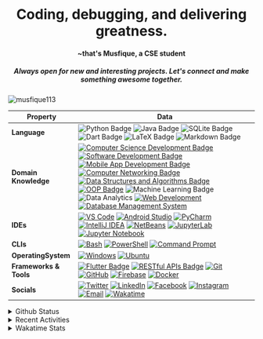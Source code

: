 <h1 align="center">Coding, debugging, and delivering greatness.</h1> 
<h4 align="center">~that's Musfique, a CSE student</h4>
<h5 align="center">Always open for new and interesting projects. Let's connect and make something awesome together.</h5>

<p align="left"> <img src="https://komarev.com/ghpvc/?username=musfique113&label=Profile%20views&color=0e75b6&style=flat" alt="musfique113" /> </p>


<!--<h3 align="left">Connect with travailing pg to dhk e  Mubarak  // busy // busytoday // busytoday</h3>
<p align="left">
<a href="https://twitter.com/musfiquedotme" target="blank"><img align="center" src="https://raw.githubusercontent.com/rahuldkjain/github-profile-readme-generator/master/src/images/icons/Social/twitter.svg" alt="musfiquedotme" height="30" width="40" /></a>
<a href="https://linkedin.com/in/musfique113" target="blank"><img align="center" src="https://raw.githubusercontent.com/rahuldkjain/github-profile-readme-generator/master/src/images/icons/Social/linked-in-alt.svg" alt="musfique113" height="30" width="40" /></a>
<a href="https://fb.com/musfique.me" target="blank"><img align="center" src="https://raw.githubusercontent.com/rahuldkjain/github-profile-readme-generator/master/src/images/icons/Social/facebook.svg" alt="musfique.me" height="30" width="40" /></a>
<a href="https://instagram.com/musfique.me" target="blank"><img align="center" src="https://raw.githubusercontent.com/rahuldkjain/github-profile-readme-generator/master/src/images/icons/Social/instagram.svg" alt="musfique.me" height="30" width="40" /></a>
</p>
-->
 <!--[![wakatime](https://wakatime.com/badge/user/18368562-fe00-4dd1-a78f-9403210fea47.svg)](https://wakatime.com/@18368562-fe00-4dd1-a78f-9403210fea47) -->

<!-- <details>	
<summary>Languages and Tools:</summary>
<p align="left"> <a href="https://www.gnu.org/software/bash/" target="_blank" rel="noreferrer"> <img src="https://www.vectorlogo.zone/logos/gnu_bash/gnu_bash-icon.svg" alt="bash" width="30" height="30"/> </a> <a href="https://getbootstrap.com" target="_blank" rel="noreferrer"> <img src="https://raw.githubusercontent.com/devicons/devicon/master/icons/bootstrap/bootstrap-plain-wordmark.svg" alt="bootstrap" width="30" height="30"/> </a> <a href="https://www.w3schools.com/cpp/" target="_blank" rel="noreferrer"> <img src="https://raw.githubusercontent.com/devicons/devicon/master/icons/cplusplus/cplusplus-original.svg" alt="cplusplus" width="30" height="30"/> </a> <a href="https://www.w3schools.com/css/" target="_blank" rel="noreferrer"> <img src="https://raw.githubusercontent.com/devicons/devicon/master/icons/css3/css3-original-wordmark.svg" alt="css3" width="30" height="30"/> </a> <a href="https://www.docker.com/" target="_blank" rel="noreferrer"> <img src="https://raw.githubusercontent.com/devicons/devicon/master/icons/docker/docker-original-wordmark.svg" alt="docker" width="30" height="30"/> </a> <a href="https://git-scm.com/" target="_blank" rel="noreferrer"> <img src="https://www.vectorlogo.zone/logos/git-scm/git-scm-icon.svg" alt="git" width="30" height="30"/> </a> <a href="https://www.w3.org/html/" target="_blank" rel="noreferrer"> <img src="https://raw.githubusercontent.com/devicons/devicon/master/icons/html5/html5-original-wordmark.svg" alt="html5" width="30" height="30"/> </a> <a href="https://developer.mozilla.org/en-US/docs/Web/JavaScript" target="_blank" rel="noreferrer"> <img src="https://raw.githubusercontent.com/devicons/devicon/master/icons/javascript/javascript-original.svg" alt="javascript" width="30" height="30"/> </a> <a href="https://www.linux.org/" target="_blank" rel="noreferrer"> <img src="https://raw.githubusercontent.com/devicons/devicon/master/icons/linux/linux-original.svg" alt="linux" width="30" height="30"/> </a> <a href="https://www.mysql.com/" target="_blank" rel="noreferrer"> <img src="https://raw.githubusercontent.com/devicons/devicon/master/icons/mysql/mysql-original-wordmark.svg" alt="mysql" width="30" height="30"/> </a> <a href="https://nodejs.org" target="_blank" rel="noreferrer"> <img src="https://raw.githubusercontent.com/devicons/devicon/master/icons/nodejs/nodejs-original-wordmark.svg" alt="nodejs" width="30" height="30"/> </a> <a href="https://www.oracle.com/" target="_blank" rel="noreferrer"> <img src="https://raw.githubusercontent.com/devicons/devicon/master/icons/oracle/oracle-original.svg" alt="oracle" width="30" height="30"/> </a> <a href="https://www.python.org" target="_blank" rel="noreferrer"> <img src="https://raw.githubusercontent.com/devicons/devicon/master/icons/python/python-original.svg" alt="python" width="30" height="30"/> </a> <a href="https://reactjs.org/" target="_blank" rel="noreferrer"> <img src="https://raw.githubusercontent.com/devicons/devicon/master/icons/react/react-original-wordmark.svg" alt="react" width="30" height="30"/> </a> </p>
</details>  -->

<!-- <details>
    <summary>Programming Languages and Tools</summary>
    <a href="https://github.com/search?q=user%3Amusfique113+language%3Ac"><img alt="C" src="https://custom-icon-badges.demolab.com/badge/C-03599C.svg?logo=c-in-hexagon&logoColor=white"></a>
    <a href="https://github.com/search?q=user%3Amusfique113+language%3Acpp"><img alt="C++" src="https://custom-icon-badges.demolab.com/badge/dart.svg?logo=cpp2&logoColor=white"></a>
    <a href="https://github.com/search?q=user%3Amusfique113+language%3Ajava"><img alt="Java" src="https://custom-icon-badges.demolab.com/badge/Java-007396.svg?logo=java&logoColor=white"></a>
    <a href="https://github.com/search?q=user%3Amusfique113+language%3Aassembly"><img alt="8086 Assembly" src="https://custom-icon-badges.demolab.com/badge/Assembly-525252.svg?logo=asm-hex&logoColor=white"></a>
    <a href="https://github.com/search?q=user%3Amusfique113+language%3Abash"><img alt="Bash" src="https://img.shields.io/badge/Bash-121011.svg?logo=gnu-bash&logoColor=white"></a>
    <a href="https://github.com/search?q=user%3Amusfique113+language%3Apython"><img alt="Python" src="https://img.shields.io/badge/Python-14354C.svg?logo=python&logoColor=white"></a>
    <a href="https://github.com/search?q=user%3Amusfique113+language%3Asql"><img alt="SQL" src="https://custom-icon-badges.demolab.com/badge/SQL-025E8C.svg?logo=database&logoColor=white"></a>
    <a href="https://github.com/search?q=user%3Amusfique113+language%3Ajavascript"><img alt="JavaScript" src="https://img.shields.io/badge/JavaScript-F7DF1E.svg?logo=javascript&logoColor=black"></a>
    <a href="https://github.com/search?q=user%3Amusfique113+language%3Ahtml"><img alt="HTML" src="https://img.shields.io/badge/HTML-E34F26.svg?logo=html5&logoColor=white"></a>
    <a href="https://github.com/search?q=user%3Amusfique113+language%3Amarkdown"><img alt="Markdown" src="https://img.shields.io/badge/Markdown-000000.svg?logo=markdown&logoColor=white"></a>
    <a href="https://github.com/search?q=user%3Amusfique113+language%3Atex"><img alt="LaTeX" src="https://img.shields.io/badge/LaTeX-008080.svg?logo=LaTeX&logoColor=white"></a>
  </details> -->

<!--
<details>	
<summary>Programming Languages and Tools</summary> 
<a href="" target="blank"><img align="center" src="https://skillicons.dev/icons?i=vscode,html,c,java,mysql,sqlite,linux,bash,python,dart,flutter,androidstudio,firebase,git,github,figma,latex,md,&theme=light&perline=9" height="100" width="" /></a>
</details>
-->
| Property             | Data                                                                                                                                                                                                                                                                                                                                                                                                                                                                                                                                                                                                                                                                                                                                                                                                                                                                                                                                                                                                                                                                                                                                                                                                                                                                                                                                                                                                                                                                                                                                                                                                                                                                                                                                                                                   |
|----------------------|------------------------------------------------------------------------------------------------------------------------------------------------------------------------------------------------------------------------------------------------------------------------------------------------------------------------------------------------------------------------------------------------------------------------------------------------------------------------------------------------------------------------------------------------------------------------------------------------------------------------------------------------------------------------------------------------------------------------------------------------------------------------------------------------------------------------------------------------------------------------------------------------------------------------------------------------------------------------------------------------------------------------------------------------------------------------------------------------------------------------------------------------------------------------------------------------------------------------------------------------------------------------------------------------------------------------------------------------------------------------------------------------------------------------------------------------------------------------------------------------------------------------------------------------------------------------------------------------------------------------------------------------------------------------------------------------------------------------------------------------------------------------------------------------------------------------------------------------|
| **Language**       | ![Python Badge](https://img.shields.io/badge/-Python-3776AB?style=flat&logo=Python&logoColor=white) ![Java Badge](https://img.shields.io/badge/-Java-007396?style=flat&logo=java&logoColor=white) ![SQLite Badge](https://img.shields.io/badge/-SQL-003B57?style=flat&logo=sqlite&logoColor=white) ![Dart Badge](https://img.shields.io/badge/-Dart-0175C2?style=flat&logo=dart&logoColor=white)  ![LaTeX Badge](https://img.shields.io/badge/-LaTeX-008080?style=flat&logo=latex&logoColor=white) ![Markdown Badge](https://img.shields.io/badge/-Markdown-000000?style=flat&logo=markdown&logoColor=white) |
|**Domain Knowledge**      | [![Computer Science Development Badge](https://img.shields.io/badge/-Computer%20Science%20&%20Engineering-FF6600?style=flat&logoColor=white)](https://github.com/search?q=user%3ABEPb&type=Repositories) [![Software Development Badge](https://img.shields.io/badge/-Software%20Development-FF6600?style=flat&logoColor=white)](https://github.com/search?q=user%3ABEPb&type=Repositories) [![Mobile App Development Badge](https://img.shields.io/badge/-Mobile%20App%20Development-blue?style=flat&logoColor=white&logo=swift)](#) [![Computer Networking Badge](https://img.shields.io/badge/-Computer%20Networking-0066CC?style=flat&logoColor=white&logo=cisco)](#) [![Data Structures and Algorithms Badge](https://img.shields.io/badge/-Data%20Structures%20and%20Algorithms-424242?style=flat&logoColor=white)](#) [![OOP Badge](https://img.shields.io/badge/-OOP-DC143C?style=flat&logoColor=white)](#) ![Machine Learning Badge](https://img.shields.io/badge/-Machine%20Learning-01D277?style=flat&logoColor=white) ![Data Analytics](https://img.shields.io/badge/-Data%20Analytics-2E9AFE?style=flat&logoColor=white) [![Web Development](https://img.shields.io/badge/-Web%20Development-blueviolet?style=flat&logo=html5&logoColor=white)](https://en.wikipedia.org/wiki/Web_development) [![Database Management System](https://img.shields.io/badge/-Database%20Management%20System-blue?style=flat&logo=mysql&logoColor=white)](https://en.wikipedia.org/wiki/Database_management_system) |
| **IDEs**      | [![VS Code](https://img.shields.io/badge/-VS%20Code-007ACC?logo=visual-studio-code&logoColor=white)](https://code.visualstudio.com/) [![Android Studio](https://img.shields.io/badge/-Android%20Studio-3DDC84?logo=android-studio&logoColor=white)](https://developer.android.com/studio) [![PyCharm](https://img.shields.io/badge/-PyCharm-000000?logo=pycharm&logoColor=white)](https://www.jetbrains.com/pycharm/) [![IntelliJ IDEA](https://img.shields.io/badge/-IntelliJ%20IDEA-000000?logo=intellij-idea&logoColor=white)](https://www.jetbrains.com/idea/) [![NetBeans](https://img.shields.io/badge/-NetBeans-1B6AC6?logo=apache-netbeans-ide&logoColor=white)](https://netbeans.apache.org/) [![JupyterLab](https://img.shields.io/badge/-JupyterLab-gray?logo=jupyter)](https://jupyterlab.readthedocs.io/en/stable/) [![Jupyter Notebook](https://img.shields.io/badge/-Jupyter%20Notebook-gray?logo=jupyter)](https://jupyter.org/) |
| **CLIs**      | [![Bash](https://img.shields.io/badge/-Bash-black?logo=gnu-bash)](https://www.gnu.org/software/bash/) [![PowerShell](https://img.shields.io/badge/-PowerShell-blue?logo=powershell)](https://docs.microsoft.com/en-us/powershell/) [![Command Prompt](https://img.shields.io/badge/-Command%20Prompt-blue?logo=windows)](https://en.wikipedia.org/wiki/Cmd.exe)|
|**OperatingSystem**      | [![Windows](https://img.shields.io/badge/-Windows-0078D6?logo=windows&logoColor=white)](https://www.microsoft.com/en-us/windows) [![Ubuntu](https://img.shields.io/badge/-Ubuntu-E95420?logo=ubuntu&logoColor=white)](https://ubuntu.com/) |
| **Frameworks & Tools**      | [![Flutter Badge](https://img.shields.io/badge/-Flutter-blue?style=flat&logo=flutter)](https://flutter.dev/) [![RESTful APIs Badge](https://img.shields.io/badge/-RESTful%20APIs-green?style=flat&logo=rest)](https://restfulapi.net/) [![Git](https://img.shields.io/badge/-Git-orange?logo=git)](https://git-scm.com/) [![GitHub](https://img.shields.io/badge/-GitHub-black?logo=github)](https://github.com/) [![Firebase](https://img.shields.io/badge/-Firebase-yellow?logo=firebase)](https://firebase.google.com/) [![Docker](https://img.shields.io/badge/-Docker-blue?logo=docker)](https://www.docker.com/)|
| **Socials**      | [![Twitter](https://img.shields.io/badge/-musfiquedotme-1DA1F2?style=flat&logo=Twitter&logoColor=white)](https://twitter.com/musfiquedotme) [![LinkedIn](https://img.shields.io/badge/-musfique113-0077B5?style=flat&logo=LinkedIn&logoColor=white)](https://linkedin.com/in/musfique113) [![Facebook](https://img.shields.io/badge/-musfique.me-1877F2?style=flat&logo=Facebook&logoColor=white)](https://fb.com/musfique.me) [![Instagram](https://img.shields.io/badge/-musfique.me-E4405F?style=flat&logo=Instagram&logoColor=white)](https://instagram.com/musfique.me) [![Email](https://img.shields.io/badge/Email-musfique113%40gmail.com-red?style=flat&logo=gmail&logoColor=white)](mailto:musfique113@gmail.com) [![Wakatime](https://img.shields.io/badge/-Wakatime-000000?logo=Wakatime&logoColor=#8c6dd7&style=flat)](https://wakatime.com/@musfique113) |

<details>	
<summary>Github Status</summary>  
<!-- <p><img align="center" src="https://github-readme-stats.vercel.app/api/top-langs?username=musfique113&show_icons=true&locale=en&layout=compact" alt="musfique113" /></p> -->
  
![GitHub stats](https://github-readme-stats.vercel.app/api?username=musfique113&show_icons=true&count_private=true)  
  
<!-- ![GitHub Activity Graph](https://activity-graph.herokuapp.com/graph?username=musfique113) -->
  
![GitHub streak stats](https://github-readme-streak-stats.herokuapp.com/?user=musfique113)

![](./profile-3d-contrib/profile-night-rainbow.svg)
</details>		








<details>
<summary> Recent Activities</summary>
 
<!--START_SECTION:activity-->
1. 🚀 Published release [v1.0.1](https://github.com/musfique113/TaskTracker/releases/tag/v1.0.1) in [musfique113/TaskTracker](https://github.com/musfique113/TaskTracker)
2. 🎉 Merged PR [#3](https://github.com/musfique113/TaskTracker/pull/3) in [musfique113/TaskTracker](https://github.com/musfique113/TaskTracker)
3. 🎉 Merged PR [#2](https://github.com/musfique113/TaskTracker/pull/2) in [musfique113/TaskTracker](https://github.com/musfique113/TaskTracker)
4. 💪 Opened PR [#3](https://github.com/musfique113/TaskTracker/pull/3) in [musfique113/TaskTracker](https://github.com/musfique113/TaskTracker)
5. 💪 Opened PR [#2](https://github.com/musfique113/TaskTracker/pull/2) in [musfique113/TaskTracker](https://github.com/musfique113/TaskTracker)
6. 🎉 Merged PR [#1](https://github.com/musfique113/friends/pull/1) in [musfique113/friends](https://github.com/musfique113/friends)
7. 💪 Opened PR [#1](https://github.com/musfique113/friends/pull/1) in [musfique113/friends](https://github.com/musfique113/friends)
<!--END_SECTION:activity-->
</details> 




<details>	
<summary>Wakatime Stats</summary>  

<!--START_SECTION:waka-->
![Code Time](http://img.shields.io/badge/Code%20Time-230%20hrs%206%20mins-blue)

**I'm a Night 🦉** 

```text
🌞 Morning                63 commits          ██░░░░░░░░░░░░░░░░░░░░░░░   06.10 % 
🌆 Daytime                215 commits         █████░░░░░░░░░░░░░░░░░░░░   20.83 % 
🌃 Evening                415 commits         ██████████░░░░░░░░░░░░░░░   40.21 % 
🌙 Night                  339 commits         ████████░░░░░░░░░░░░░░░░░   32.85 % 
```
📅 **I'm Most Productive on Friday** 

```text
Monday                   136 commits         ███░░░░░░░░░░░░░░░░░░░░░░   13.18 % 
Tuesday                  131 commits         ███░░░░░░░░░░░░░░░░░░░░░░   12.69 % 
Wednesday                99 commits          ██░░░░░░░░░░░░░░░░░░░░░░░   09.59 % 
Thursday                 133 commits         ███░░░░░░░░░░░░░░░░░░░░░░   12.89 % 
Friday                   216 commits         █████░░░░░░░░░░░░░░░░░░░░   20.93 % 
Saturday                 148 commits         ████░░░░░░░░░░░░░░░░░░░░░   14.34 % 
Sunday                   169 commits         ████░░░░░░░░░░░░░░░░░░░░░   16.38 % 
```


📊 **This Week I Spent My Time On** 

```text
🕑︎ Time Zone: Asia/Dhaka

💬 Programming Languages: 
Dart                     12 hrs 42 mins      ████████████████████░░░░░   80.06 % 
Markdown                 51 mins             █░░░░░░░░░░░░░░░░░░░░░░░░   05.38 % 
YAML                     39 mins             █░░░░░░░░░░░░░░░░░░░░░░░░   04.13 % 
HTML                     39 mins             █░░░░░░░░░░░░░░░░░░░░░░░░   04.12 % 
Ezhil                    21 mins             █░░░░░░░░░░░░░░░░░░░░░░░░   02.21 % 

🔥 Editors: 
Android Studio           14 hrs 41 mins      ███████████████████████░░   92.49 % 
VS Code                  1 hr 11 mins        ██░░░░░░░░░░░░░░░░░░░░░░░   07.51 % 

🐱‍💻 Projects: 
livelocation             5 hrs 56 mins       █████████░░░░░░░░░░░░░░░░   37.45 % 
livescore_firebase       3 hrs 54 mins       ██████░░░░░░░░░░░░░░░░░░░   24.57 % 
flutter_pdf_library      2 hrs 8 mins        ███░░░░░░░░░░░░░░░░░░░░░░   13.51 % 
library_admin_dashboard  1 hr 3 mins         ██░░░░░░░░░░░░░░░░░░░░░░░   06.62 % 
finwallet                56 mins             █░░░░░░░░░░░░░░░░░░░░░░░░   05.89 % 

💻 Operating System: 
Windows                  14 hrs 45 mins      ███████████████████████░░   92.99 % 
Linux                    1 hr 6 mins         ██░░░░░░░░░░░░░░░░░░░░░░░   07.01 % 
```

**I Mostly Code in Dart** 

```text
Dart                     22 repos            ████████████░░░░░░░░░░░░░   50.00 % 
Java                     10 repos            ██████░░░░░░░░░░░░░░░░░░░   22.73 % 
CSS                      3 repos             ██░░░░░░░░░░░░░░░░░░░░░░░   06.82 % 
Jupyter Notebook         2 repos             █░░░░░░░░░░░░░░░░░░░░░░░░   04.55 % 
Python                   2 repos             █░░░░░░░░░░░░░░░░░░░░░░░░   04.55 % 
```




 Last Updated on 03/09/2023 @12:13:49 UTC
<!--END_SECTION:waka-->
</details>	
